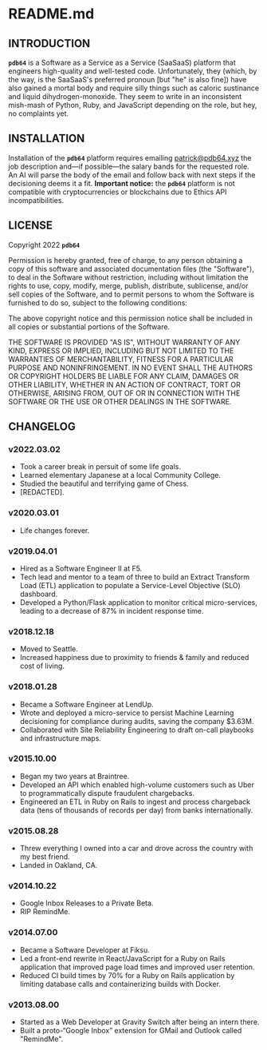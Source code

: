 # README.md

## INTRODUCTION

**`pdb64`** is a Software as a Service as a Service (SaaSaaS) platform that engineers high-quality and well-tested code. Unfortunately, they (which, by the way, is the SaaSaaS's preferred pronoun [but "he" is also fine]) have also gained a mortal body and require silly things such as caloric sustinance and liquid dihydrogen-monoxide. They seem to write in an inconsistent mish-mash of Python, Ruby, and JavaScript depending on the role, but hey, no complaints yet.

## INSTALLATION

Installation of the **`pdb64`** platform requires emailing [patrick@pdb64.xyz](mailto:patrick@pdb64.xyz) the job description and—if possible—the salary bands for the requested role. An AI will parse the body of the email and follow back with next steps if the decisioning deems it a fit. **Important notice:** the **`pdb64`** platform is not compatible with cryptocurrencies or blockchains due to Ethics API incompatibilities.

## LICENSE

Copyright 2022 **`pdb64`**

Permission is hereby granted, free of charge, to any person obtaining a copy of this software and associated documentation files (the "Software"), to deal in the Software without restriction, including without limitation the rights to use, copy, modify, merge, publish, distribute, sublicense, and/or sell copies of the Software, and to permit persons to whom the Software is furnished to do so, subject to the following conditions:

The above copyright notice and this permission notice shall be included in all copies or substantial portions of the Software.

THE SOFTWARE IS PROVIDED "AS IS", WITHOUT WARRANTY OF ANY KIND, EXPRESS OR IMPLIED, INCLUDING BUT NOT LIMITED TO THE WARRANTIES OF MERCHANTABILITY, FITNESS FOR A PARTICULAR PURPOSE AND NONINFRINGEMENT. IN NO EVENT SHALL THE AUTHORS OR COPYRIGHT HOLDERS BE LIABLE FOR ANY CLAIM, DAMAGES OR OTHER LIABILITY, WHETHER IN AN ACTION OF CONTRACT, TORT OR OTHERWISE, ARISING FROM, OUT OF OR IN CONNECTION WITH THE SOFTWARE OR THE USE OR OTHER DEALINGS IN THE SOFTWARE.

## CHANGELOG

### v2022.03.02

- Took a career break in persuit of some life goals.
- Learned elementary Japanese at a local Community College.
- Studied the beautiful and terrifying game of Chess.
- [REDACTED].

### v2020.03.01

- Life changes forever.

### v2019.04.01

- Hired as a Software Engineer II at F5.
- Tech lead and mentor to a team of three to build an Extract Transform Load (ETL) application to populate a Service-Level Objective (SLO) dashboard.
- Developed a Python/Flask application to monitor critical micro-services, leading to a decrease of 87% in incident response time.

### v2018.12.18

- Moved to Seattle.
- Increased happiness due to proximity to friends & family and reduced cost of living.

### v2018.01.28

- Became a Software Engineer at LendUp.
- Wrote and deployed a micro-service to persist Machine Learning decisioning for compliance during audits, saving the company $3.63M.
- Collaborated with Site Reliability Engineering to draft on-call playbooks and infrastructure maps.

### v2015.10.00

- Began my two years at Braintree.
- Developed an API which enabled high-volume customers such as Uber to programmatically dispute fraudulent chargebacks.
- Engineered an ETL in Ruby on Rails to ingest and process chargeback data (tens of thousands of records per day) from banks internationally.

### v2015.08.28

- Threw everything I owned into a car and drove across the country with my best friend.
- Landed in Oakland, CA.

### v2014.10.22 

- Google Inbox Releases to a Private Beta.
- RIP RemindMe.

### v2014.07.00 

- Became a Software Developer at Fiksu.
- Led a front-end rewrite in React/JavaScript for a Ruby on Rails application that improved page load times and improved user retention.
- Reduced CI build times by 70% for a Ruby on Rails application by limiting database calls and containerizing builds with Docker.

### v2013.08.00 

- Started as a Web Developer at Gravity Switch after being an intern there.
- Built a proto-“Google Inbox” extension for GMail and Outlook called "RemindMe".